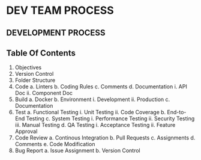 # DEV TEAM PROCESS

## DEVELOPMENT PROCESS

## Table Of Contents

1. Objectives
2. Version Control
3. Folder Structure
4. Code
   a. Linters
   b. Coding Rules
   c. Comments
   d. Documentation
      i. API Doc
      ii. Component Doc
5. Build
   a. Docker
   b. Environment
      i. Development
      ii. Production
   c. Documentation
6. Test
   a. Functional Testing
      i. Unit Testing
      ii. Code Coverage
   b. End-to-End Testing
   c. System Testing
      i. Performance Testing
      ii. Security Testing
      iii. Manual Testing
   d. QA Testing
      i. Acceptance Testing
      ii. Feature Approval
7. Code Review
   a. Continous Integration
   b. Pull Requests
   c. Assignments
   d. Comments
   e. Code Modification
8. Bug Report
   a. Issue Assignment
   b. Version Control
